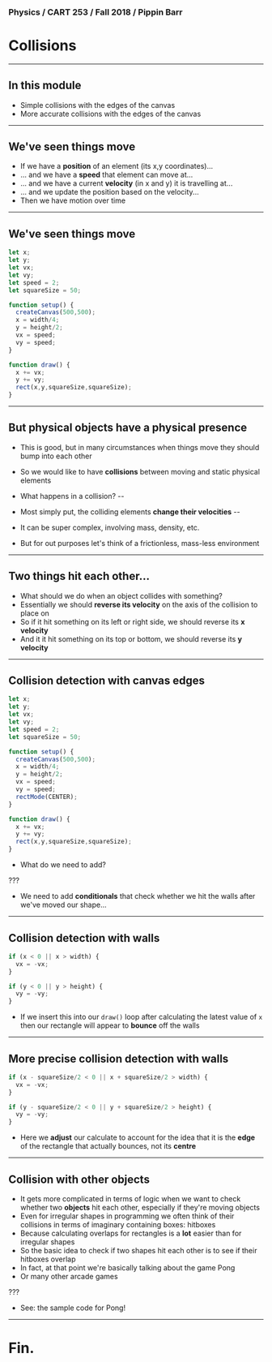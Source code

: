 ### Physics / CART 253 / Fall 2018 / Pippin Barr

# Collisions

---

## In this module

- Simple collisions with the edges of the canvas
- More accurate collisions with the edges of the canvas

---

## We've seen things move

- If we have a __position__ of an element (its x,y coordinates)...
- ... and we have a __speed__ that element can move at...
- ... and we have a current __velocity__ (in x and y) it is travelling at...
- ... and we update the position based on the velocity...
- Then we have motion over time

---

## We've seen things move

```javascript
let x;
let y;
let vx;
let vy;
let speed = 2;
let squareSize = 50;

function setup() {
  createCanvas(500,500);
  x = width/4;
  y = height/2;
  vx = speed;
  vy = speed;
}

function draw() {
  x += vx;
  y += vy;
  rect(x,y,squareSize,squareSize);
}
```

---

## But physical objects have a physical presence

- This is good, but in many circumstances when things move they should bump into each other
- So we would like to have __collisions__ between moving and static physical elements
- What happens in a collision?
--

- Most simply put, the colliding elements __change their velocities__
--

- It can be super complex, involving mass, density, etc.
- But for out purposes let's think of a frictionless, mass-less environment

---

## Two things hit each other...

- What should we do when an object collides with something?
- Essentially we should __reverse its velocity__ on the axis of the collision to place on
- So if it hit something on its left or right side, we should reverse its __x velocity__
- And it it hit something on its top or bottom, we should reverse its __y velocity__

---

## Collision detection with canvas edges

```javascript
let x;
let y;
let vx;
let vy;
let speed = 2;
let squareSize = 50;

function setup() {
  createCanvas(500,500);
  x = width/4;
  y = height/2;
  vx = speed;
  vy = speed;
  rectMode(CENTER);
}

function draw() {
  x += vx;
  y += vy;
  rect(x,y,squareSize,squareSize);
}
```

- What do we need to add?

???

- We need to add __conditionals__ that check whether we hit the walls after we've moved our shape...

---

## Collision detection with walls

```javascript
if (x < 0 || x > width) {
  vx = -vx;
}

if (y < 0 || y > height) {
  vy = -vy;
}
```

- If we insert this into our `draw()` loop after calculating the latest value of `x` then our rectangle will appear to __bounce__ off the walls

---

## More precise collision detection with walls

```javascript
if (x - squareSize/2 < 0 || x + squareSize/2 > width) {
  vx = -vx;
}

if (y - squareSize/2 < 0 || y + squareSize/2 > height) {
  vy = -vy;
}
```

- Here we __adjust__ our calculate to account for the idea that it is the __edge__ of the rectangle that actually bounces, not its __centre__

---

## Collision with other objects

- It gets more complicated in terms of logic when we want to check whether two __objects__ hit each other, especially if they're moving objects
- Even for irregular shapes in programming we often think of their collisions in terms of imaginary containing boxes: hitboxes
- Because calculating overlaps for rectangles is a __lot__ easier than for irregular shapes
- So the basic idea to check if two shapes hit each other is to see if their hitboxes overlap
- In fact, at that point we're basically talking about the game Pong
- Or many other arcade games

???

- See: the sample code for Pong!

---

# Fin.
